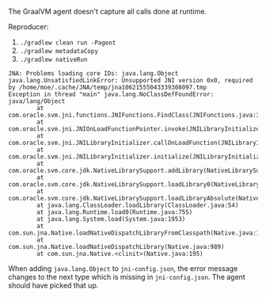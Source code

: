 The GraalVM agent doesn't capture all calls done at runtime.

Reproducer:

1. `./gradlew clean run -Pagent`
2. `./gradlew metadataCopy`
3. `./gradlew nativeRun`

```
JNA: Problems loading core IDs: java.lang.Object
java.lang.UnsatisfiedLinkError: Unsupported JNI version 0x0, required by /home/moe/.cache/JNA/temp/jna10621555043339308097.tmp
Exception in thread "main" java.lang.NoClassDefFoundError: java/lang/Object
        at com.oracle.svm.jni.functions.JNIFunctions.FindClass(JNIFunctions.java:345)
        at com.oracle.svm.jni.JNIOnLoadFunctionPointer.invoke(JNILibraryInitializer.java)
        at com.oracle.svm.jni.JNILibraryInitializer.callOnLoadFunction(JNILibraryInitializer.java:69)
        at com.oracle.svm.jni.JNILibraryInitializer.initialize(JNILibraryInitializer.java:126)
        at com.oracle.svm.core.jdk.NativeLibrarySupport.addLibrary(NativeLibrarySupport.java:186)
        at com.oracle.svm.core.jdk.NativeLibrarySupport.loadLibrary0(NativeLibrarySupport.java:142)
        at com.oracle.svm.core.jdk.NativeLibrarySupport.loadLibraryAbsolute(NativeLibrarySupport.java:101)
        at java.lang.ClassLoader.loadLibrary(ClassLoader.java:54)
        at java.lang.Runtime.load0(Runtime.java:755)
        at java.lang.System.load(System.java:1953)
        at com.sun.jna.Native.loadNativeDispatchLibraryFromClasspath(Native.java:1019)
        at com.sun.jna.Native.loadNativeDispatchLibrary(Native.java:989)
        at com.sun.jna.Native.<clinit>(Native.java:195)
```

When adding `java.lang.Object` to `jni-config.json`, the error message changes to the next type which is missing
in `jni-config.json`. The agent should have picked that up.
